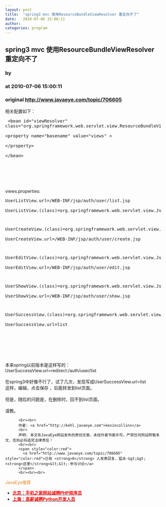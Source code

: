 ```yaml
---
layout: post
title:  "spring3 mvc 使用ResourceBundleViewResolver 重定向不了"
date:   2010-07-06 15:00:11
author: 
categories: program
---
```


## spring3 mvc 使用ResourceBundleViewResolver 重定向不了
### by 
### at 2010-07-06 15:00:11
### original <http://www.javaeye.com/topic/706605>

相关配置如下： 
<br><pre name="code">
&lt;bean id=&quot;viewResolver&quot;  class=&quot;org.springframework.web.servlet.view.ResourceBundleViewResolver&quot;&gt;  
        &lt;property name=&quot;basename&quot; value=&quot;views&quot; &gt;  
        &lt;/property&gt;  
    &lt;/bean&gt;  
</pre> 
<br>
<br>
<br>
<br>views.properties: 
<br><pre name="code">
UserListView.url=/WEB-INF/jsp/auth/user/list.jsp  
UserListView.(class)=org.springframework.web.servlet.view.JstlView  
  
UserCreateView.(class)=org.springframework.web.servlet.view.JstlView  
UserCreateView.url=/WEB-INF/jsp/auth/user/create.jsp  
  
UserEditView.(class)=org.springframework.web.servlet.view.JstlView  
UserEditView.url=/WEB-INF/jsp/auth/user/edit.jsp  
  
UserShowView.(class)=org.springframework.web.servlet.view.JstlView  
UserShowView.url=/WEB-INF/jsp/auth/user/show.jsp  
  
UserSuccessView.(class)=org.springframework.web.servlet.view.RedirectView  
UserSuccessView.url=list  

</pre>
<br>
<br>
<br>
<br>本来spring以前版本是这样写的： UserSuccessView.url=redirect:/auth/user/list 
<br>
<br>在spring3中好像不行了，试了几次，发现写成UserSuccessView.url=list 
<br>这样，编辑，点击保存 ，后能转发到list页面。 
<br>
<br>但是，随后的问题是，在删除时，回不到list页面。 
<br>
<br>请教。 
          
          <br><br>
          作者: <a href="http://kehl.javaeye.com">kevincollins</a> 
          <br>
          声明: 本文系JavaEye网站发布的原创文章，未经作者书面许可，严禁任何网站转载本文，否则必将追究法律责任！
          <br><br>
          <span style="color:red">
            <a href="http://www.javaeye.com/topic/706605" style="color:red">已有 <strong>0</strong> 人发表回复，猛击-&gt;&gt;<strong>这里</strong>&lt;&lt;-参与讨论</a>
          </span>
          <br><br><br>
<span style="color:#e28822">JavaEye推荐</span>
<br>
<ul><li><a href="http://www.iteye.com/clicks/269"><span style="color:red;font-weight:bold">北京：手机之家网站诚聘PHP程序员</span></a></li><li><a href="http://www.iteye.com/clicks/138"><span style="color:red;font-weight:bold">上海：高薪诚聘Python开发人员</span></a></li></ul>
<br><br><br>